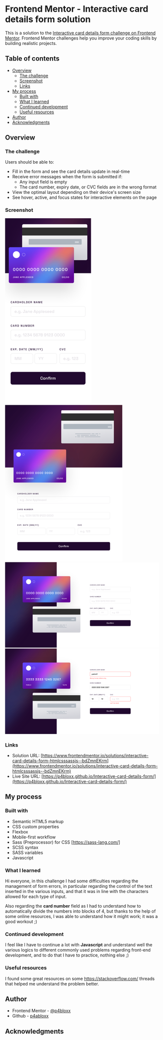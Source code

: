 # Frontend Mentor - Interactive card details form solution

This is a solution to the [Interactive card details form challenge on Frontend Mentor](https://www.frontendmentor.io/challenges/interactive-card-details-form-XpS8cKZDWw). Frontend Mentor challenges help you improve your coding skills by building realistic projects.

## Table of contents

- [Overview](#overview)
  - [The challenge](#the-challenge)
  - [Screenshot](#screenshot)
  - [Links](#links)
- [My process](#my-process)
  - [Built with](#built-with)
  - [What I learned](#what-i-learned)
  - [Continued development](#continued-development)
  - [Useful resources](#useful-resources)
- [Author](#author)
- [Acknowledgments](#acknowledgments)

## Overview

### The challenge

Users should be able to:

- Fill in the form and see the card details update in real-time
- Receive error messages when the form is submitted if:
  - Any input field is empty
  - The card number, expiry date, or CVC fields are in the wrong format
- View the optimal layout depending on their device's screen size
- See hover, active, and focus states for interactive elements on the page

### Screenshot

![](SCREENSHOTS/mobile%20view.png)
![](SCREENSHOTS/tablet%20view.png)
![](SCREENSHOTS/desktop%20view.png)
![](SCREENSHOTS/desktop%20view%20-%20error%20state.png)

### Links

- Solution URL: [https://www.frontendmentor.io/solutions/interactive-card-details-form-htmlcsssassjs--bdZmnEKrm](https://www.frontendmentor.io/solutions/interactive-card-details-form-htmlcsssassjs--bdZmnEKrm)
- Live Site URL: [https://p4bloxx.github.io/Interactive-card-details-form/](https://p4bloxx.github.io/Interactive-card-details-form/)

## My process

### Built with

- Semantic HTML5 markup
- CSS custom properties
- Flexbox
- Mobile-first workflow
- Sass (Preprocessor) for CSS [https://sass-lang.com/]
- SCSS syntax
- SASS variables
- Javascript

### What I learned

Hi everyone, in this challenge I had some difficulties regarding the management of form errors, in particular regarding the control of the text inserted in the various inputs, and that it was in line with the characters allowed for each type of input.

Also regarding the **card number** field as I had to understand how to automatically divide the numbers into blocks of 4, but thanks to the help of some online resources, I was able to understand how it might work; it was a good workout ;)

### Continued development

I feel like I have to continue a lot with **Javascript** and understand well the various logics to different commonly used problems regarding front-end development, and to do that I have to practice, nothing else ;)

### Useful resources

I found some great resources on some https://stackoverflow.com/ threads that helped me understand the problem better.

## Author

- Frontend Mentor - [@p4bloxx](https://www.frontendmentor.io/profile/p4bloxx)
- Github - [p4abloxx](https://github.com/p4bloxx)

## Acknowledgments
